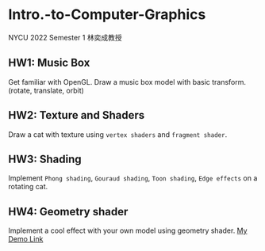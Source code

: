 # Intro.-to-Computer-Graphics

NYCU 2022 Semester 1 林奕成教授

## HW1: Music Box
Get familiar with OpenGL. 
Draw a music box model with basic transform. (rotate, translate, orbit)

## HW2: Texture and Shaders
Draw a cat with texture using `vertex shaders` and `fragment shader`.

## HW3: Shading
Implement `Phong shading`, `Gouraud shading`, `Toon shading`, `Edge effects` on a rotating cat. 

## HW4: Geometry shader
Implement a cool effect with your own model using geometry shader.
[My Demo Link](https://www.youtube.com/watch?v=gUEV0FU4xyY)